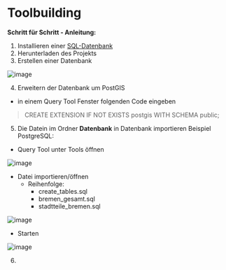 # Toolbuilding

**Schritt für Schritt - Anleitung:**

1) Installieren einer [SQL-Datenbank](https://www.postgresql.org/download/)
2) Herunterladen des Projekts
3) Erstellen einer Datenbank

![image](https://user-images.githubusercontent.com/46625416/82147798-8686ac80-9850-11ea-8a90-6645a76c11c8.png)

 4) Erweitern der Datenbank um PostGIS
 - in einem Query Tool Fenster folgenden Code eingeben
 >CREATE EXTENSION IF NOT EXISTS postgis WITH SCHEMA public;
 
 5) Die Datein im Ordner **Datenbank** in Datenbank importieren
 Beispiel PostgreSQL:
 - Query Tool unter Tools öffnen
 
 ![image](https://user-images.githubusercontent.com/46625416/82147853-fc8b1380-9850-11ea-8317-bef941d526f0.png)
 
 - Datei importieren/öffnen
     - Reihenfolge:
         - create_tables.sql
         - bremen_gesamt.sql
         - stadtteile_bremen.sql
 
 ![image](https://user-images.githubusercontent.com/46625416/82147960-9652c080-9851-11ea-8164-7e66727e1c65.png)
 
 - Starten
 
 ![image](https://user-images.githubusercontent.com/46625416/82148025-1842e980-9852-11ea-8cb2-5f275119b3f6.png)
 
 6)
